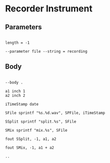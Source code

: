 # Recorder Instrument

## Parameters

```scenario oscilla

length = -1

--parameter file --string = recording

```

## Body

```scenario oscilla

--body .

a1 inch 1
a2 inch 2

iTimeStamp date

SFile sprintf "%s.%d.wav", SPFile, iTimeStamp

SSplit sprintf "split.%s", SFile

SMix sprintf "mix.%s", SFile

fout SSplit, -1, a1, a2

fout SMix, -1, a1 + a2

..

```

